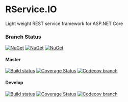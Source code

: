 # RService.IO
Light weight REST service framework for ASP.NET Core

### Branch Status
[![NuGet](https://img.shields.io/nuget/v/RService.IO.svg)](https://www.nuget.org/packages/RService.IO/)
[![NuGet](https://img.shields.io/nuget/v/RService.IO.Abstractions.svg)](https://www.nuget.org/packages/RService.IO.Abstractions/)
[![NuGet](https://img.shields.io/nuget/v/RService.IO.Authorization.svg)](https://www.nuget.org/packages/RService.IO.Authorization/)

#### Master
[![Build status](https://ci.appveyor.com/api/projects/status/t65h3ok91ljwm30t/branch/master?svg=true)](https://ci.appveyor.com/project/Stoom/rservice-io/branch/master)
[![Coverage Status](https://coveralls.io/repos/github/Stoom/RService.IO/badge.svg?branch=master)](https://coveralls.io/github/Stoom/RService.IO?branch=master)
[![Codecov branch](https://img.shields.io/codecov/c/github/Stoom/RService.IO/master.svg)](https://codecov.io/gh/Stoom/RService.IO/branch/master)
#### Develop
[![Build status](https://ci.appveyor.com/api/projects/status/t65h3ok91ljwm30t/branch/develop?svg=true)](https://ci.appveyor.com/project/Stoom/rservice-io/branch/develop)
[![Coverage Status](https://coveralls.io/repos/github/Stoom/RService.IO/badge.svg?branch=develop)](https://coveralls.io/github/Stoom/RService.IO?branch=develop)
[![Codecov branch](https://img.shields.io/codecov/c/github/Stoom/RService.IO/develop.svg)](https://codecov.io/gh/Stoom/RService.IO/branch/develop)
